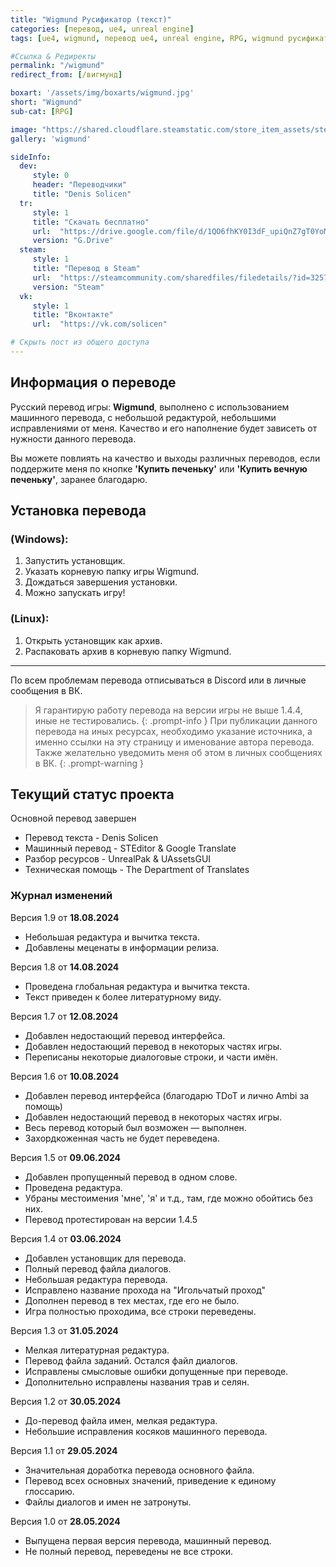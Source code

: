```yaml
---
title: "Wigmund Русификатор (текст)"
categories: [перевод, ue4, unreal engine]
tags: [ue4, wigmund, перевод ue4, unreal engine, RPG, wigmund русификатор, wigmund русский язык, wigmund русский, wigmund перевод на русский, wigmund перевод, wigmund русификатор]

#Ссылка & Редиректы
permalink: "/wigmund"
redirect_from: [/вигмунд]

boxart: '/assets/img/boxarts/wigmund.jpg'
short: "Wigmund"
sub-cat: [RPG]

image: "https://shared.cloudflare.steamstatic.com/store_item_assets/steam/apps/1164690/capsule_616x353.jpg?t=1670097130"
gallery: 'wigmund'

sideInfo:
  dev:
     style: 0
     header: "Переводчики"
     title: "Denis Solicen"
  tr:
     style: 1
     title: "Скачать бесплатно"
     url:  "https://drive.google.com/file/d/1QO6fhKY0I3dF_upiQnZ7gT0YoMu1f3cO/view"
     version: "G.Drive"
  steam:
     style: 1
     title: "Перевод в Steam"
     url:  "https://steamcommunity.com/sharedfiles/filedetails/?id=3257059113"
     version: "Steam"
  vk:
     style: 1
     title: "Вконтакте"
     url:  "https://vk.com/solicen"

# Скрыть пост из общего доступа
---
```

## Информация о переводе
Русский перевод игры: **Wigmund**, выполнено с использованием машинного перевода, с небольшой редактурой, небольшими исправлениями от меня. Качество и его наполнение будет зависеть от нужности данного перевода.

Вы можете повлиять на качество и выходы различных переводов, если поддержите меня по кнопке **'Купить печеньку'** или **'Купить вечную печеньку'**, заранее благодарю.

## Установка перевода
### (Windows):
1. Запустить установщик.
2. Указать корневую папку игры Wigmund.
3. Дождаться завершения установки.
4. Можно запускать игру!

### (Linux):
1. Открыть установщик как архив.
2. Распаковать архив в корневую папку Wigmund.

---

По всем проблемам перевода отписываться в Discord или в личные сообщения в ВК.
> Я гарантирую работу перевода на версии игры не выше 1.4.4, иные не тестировались. 
{: .prompt-info }
> При публикации данного перевода на иных ресурсах, необходимо указание источника, а именно ссылки на эту страницу и именование автора перевода. Также желательно уведомить меня об этом в личных сообщениях в ВК.
{: .prompt-warning }

## Текущий статус проекта
Основной перевод завершен
* Перевод текста - Denis Solicen
* Машинный перевод - STEditor & Google Translate
* Разбор ресурсов - UnrealPak & UAssetsGUI
* Техническая помощь - The Department of Translates

### Журнал изменений
Версия 1.9 от **18.08.2024**
* Небольшая редактура и вычитка текста.
* Добавлены меценаты в информации релиза.

Версия 1.8 от **14.08.2024**
* Проведена глобальная редактура и вычитка текста.
* Текст приведен к более литературному виду.

Версия 1.7 от **12.08.2024**
* Добавлен недостающий перевод интерфейса.
* Добавлен недостающий перевод в некоторых частях игры.
* Переписаны некоторые диалоговые строки, и части имён.

Версия 1.6 от **10.08.2024**
* Добавлен перевод интерфейса (благодарю TDoT и лично Ambi за помощь)
* Добавлен недостающий перевод в некоторых частях игры.
* Весь перевод который был возможен — выполнен.
* Захордкоженная часть не будет переведена.

Версия 1.5 от **09.06.2024**
* Добавлен пропущенный перевод в одном слове.
* Проведена редактура.
* Убраны местоимения 'мне', 'я' и т.д., там, где можно обойтись без них.
* Перевод протестирован на версии 1.4.5

Версия 1.4 от **03.06.2024**
* Добавлен установщик для перевода.
* Полный перевод файла диалогов.
* Небольшая редактура перевода.
* Исправлено название прохода на "Игольчатый проход"
* Дополнен перевод в тех местах, где его не было.
* Игра полностью проходима, все строки переведены.

Версия 1.3 от **31.05.2024**
* Мелкая литературная редактура.
* Перевод файла заданий. Остался файл диалогов.
* Исправлены смысловые ошибки допущенные при переводе.
* Дополнительно исправлены названия трав и селян.

Версия 1.2 от **30.05.2024**
* До-перевод файла имен, мелкая редактура.
* Небольшие исправления косяков машинного перевода.

Версия 1.1 от **29.05.2024**
* Значительная доработка перевода основного файла.
* Перевод всех основных значений, приведение к единому глоссарию. 
* Файлы диалогов и имен не затронуты.

Версия 1.0 от **28.05.2024** 
* Выпущена первая версия перевода, машинный перевод. 
* Не полный перевод, переведены не все строки.


